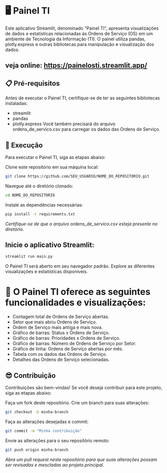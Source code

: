 # 🖥️ Painel TI

Este aplicativo Streamlit, denominado "Painel TI", apresenta visualizações de dados e estatísticas relacionadas às Ordens de Serviço (OS) em um ambiente de Tecnologia da Informação (TI). O painel utiliza pandas, plotly.express e outras bibliotecas para manipulação e visualização dos dados.

## veja online: https://painelosti.streamlit.app/

## 📋 Pré-requisitos
Antes de executar o Painel TI, certifique-se de ter as seguintes bibliotecas instaladas:

- streamlit
- pandas
- plotly.express
Você também precisará do arquivo ordens_de_servico.csv para carregar os dados das Ordens de Serviço.

## 🚀 Execução
Para executar o Painel TI, siga as etapas abaixo:

Clone este repositório em sua máquina local:
```bash
git clone https://github.com/SEU_USUARIO/NOME_DO_REPOSITORIO.git
```
Navegue até o diretório clonado:
```bash
cd NOME_DO_REPOSITORIO
```
Instale as dependências necessárias:
```bash
pip install -r requirements.txt
```
*Certifique-se de que o arquivo ordens_de_servico.csv esteja presente no diretório.*

## Inicie o aplicativo Streamlit:

```bash
streamlit run main.py
```
O Painel TI será aberto em seu navegador padrão. Explore as diferentes visualizações e estatísticas disponíveis.

# 🔎 O Painel TI oferece as seguintes funcionalidades e visualizações:

- Contagem total de Ordens de Serviço abertas.
- Setor que mais abriu Ordens de Serviço.
- Ordem de Serviço mais antiga e mais nova.
- Gráfico de barras: Status x Ordens de Serviço.
- Gráfico de barras: Prioridades x Ordens de Serviço.
- Gráfico de barras: Número de Ordens de Serviço por Setor.
- Gráfico de linha: Ordens de Serviço abertas por mês.
- Tabela com os dados das Ordens de Serviço.
- Detalhes das Ordens de Serviço selecionadas.


## 😎 Contribuição
Contribuições são bem-vindas! Se você deseja contribuir para este projeto, siga as etapas abaixo:

Faça um fork deste repositório.
Crie um branch para suas alterações:
```bash
git checkout -b minha-branch
```
Faça as alterações desejadas e commit:
```bash
git commit -m "Minha contribuição"
```
Envie as alterações para o seu repositório remoto:
```bash
git push origin minha-branch
```
*Abra um pull request neste repositório para que suas alterações possam ser revisadas e mescladas ao projeto principal.*
